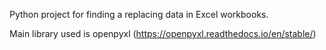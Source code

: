 Python project for finding a replacing data in Excel workbooks.

Main library used is openpyxl (https://openpyxl.readthedocs.io/en/stable/)
